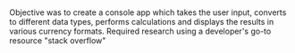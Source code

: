 # 



Objective was to create a console app which takes the user input, converts to different data types, performs calculations and displays the results in various currency formats. Required research using a developer's go-to resource "stack overflow"
